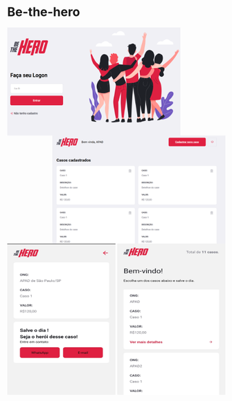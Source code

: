 # Be-the-hero
<img src="https://github.com/raphaom35/Be-the-hero_ok/blob/master/frontend/tela1.PNG" width="400" height="250" align="left"/> 
<img src="https://github.com/raphaom35/Be-the-hero_ok/blob/master/frontend/tela2.PNG" width="400" height="250" align="right"/><br /><br />
<img src="https://github.com/raphaom35/Be-the-hero_ok/blob/master/mobile/mobile.jpg" width="250" height="350" align="right"/>
<img src="https://github.com/raphaom35/Be-the-hero_ok/blob/master/mobile/mobile1.jpg" width="250" height="350" align="center"/>

  
  
